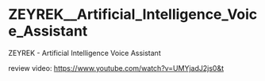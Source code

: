 # ZEYREK__Artificial_Intelligence_Voice_Assistant
ZEYREK - Artificial Intelligence Voice Assistant

review video: https://www.youtube.com/watch?v=UMYjadJ2js0&t
